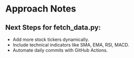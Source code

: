 # Approach Notes

## Next Steps for fetch_data.py:

- Add more stock tickers dynamically.
- Include technical indicators like SMA, EMA, RSI, MACD.
- Automate daily commits with GitHub Actions.


